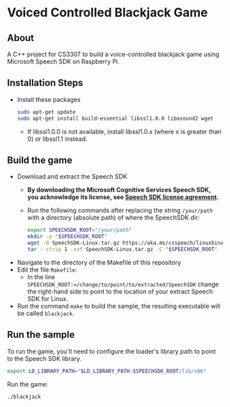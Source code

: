 # Voiced Controlled Blackjack Game

## About
A C++ project for CS3307 to build a voice-controlled blackjack game using Microsoft Speech SDK on Raspberry Pi.

## Installation Steps

* Install these packages

  ```sh
  sudo apt-get update
  sudo apt-get install build-essential libssl1.0.0 libasound2 wget
  ```

  * If libssl1.0.0 is not available, install libssl1.0.x (where x is greater than 0) or libssl1.1 instead.

## Build the game

* Download and extract the Speech SDK
  * **By downloading the Microsoft Cognitive Services Speech SDK, you acknowledge its license, see [Speech SDK license agreement](https://aka.ms/csspeech/license201809).**
  * Run the following commands after replacing the string `/your/path` with a directory (absolute path) of where the SpeechSDK dir:

    ```sh
    export SPEECHSDK_ROOT="/your/path"
    mkdir -p "$SPEECHSDK_ROOT"
    wget -O SpeechSDK-Linux.tar.gz https://aka.ms/csspeech/linuxbinary
    tar --strip 1 -xzf SpeechSDK-Linux.tar.gz -C "$SPEECHSDK_ROOT"
    ```
* Navigate to the directory of the Makefile of this repository
* Edit the file `Makefile`:
  * In the line `SPEECHSDK_ROOT:=/change/to/point/to/extracted/SpeechSDK` change the right-hand side to point to the location of your extract Speech SDK for Linux.
* Run the command `make` to build the sample, the resulting executable will be called `blackjack`.

## Run the sample

To run the game, you'll need to configure the loader's library path to point to the Speech SDK library.

  ```sh
  export LD_LIBRARY_PATH="$LD_LIBRARY_PATH:$SPEECHSDK_ROOT/lib/x86"
  ```

Run the game:

```sh
./blackjack
```